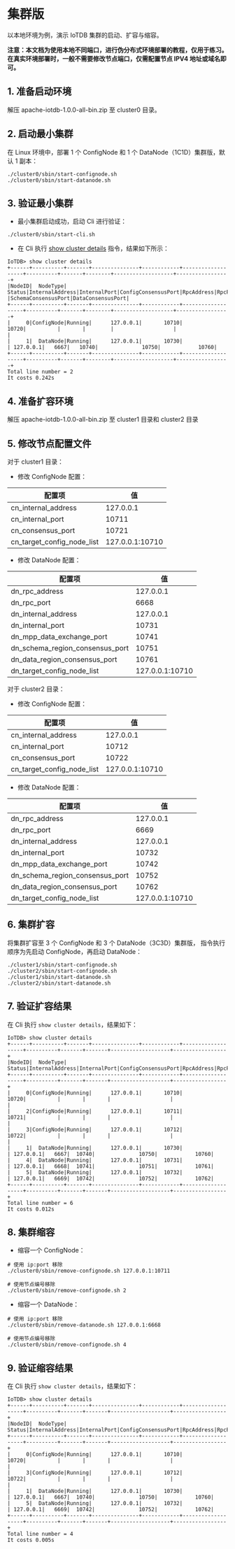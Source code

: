 <!--

    Licensed to the Apache Software Foundation (ASF) under one
    or more contributor license agreements.  See the NOTICE file
    distributed with this work for additional information
    regarding copyright ownership.  The ASF licenses this file
    to you under the Apache License, Version 2.0 (the
    "License"); you may not use this file except in compliance
    with the License.  You may obtain a copy of the License at
    
        http://www.apache.org/licenses/LICENSE-2.0
    
    Unless required by applicable law or agreed to in writing,
    software distributed under the License is distributed on an
    "AS IS" BASIS, WITHOUT WARRANTIES OR CONDITIONS OF ANY
    KIND, either express or implied.  See the License for the
    specific language governing permissions and limitations
    under the License.

-->

# 集群版

以本地环境为例，演示 IoTDB 集群的启动、扩容与缩容。

**注意：本文档为使用本地不同端口，进行伪分布式环境部署的教程，仅用于练习。在真实环境部署时，一般不需要修改节点端口，仅需配置节点 IPV4 地址或域名即可。**

## 1. 准备启动环境

解压 apache-iotdb-1.0.0-all-bin.zip 至 cluster0 目录。

## 2. 启动最小集群

在 Linux 环境中，部署 1 个 ConfigNode 和 1 个 DataNode（1C1D）集群版，默认 1 副本：
```
./cluster0/sbin/start-confignode.sh
./cluster0/sbin/start-datanode.sh
```

## 3. 验证最小集群

+ 最小集群启动成功，启动 Cli 进行验证：
```
./cluster0/sbin/start-cli.sh
```

+ 在 Cli 执行 [show cluster details](https://iotdb.apache.org/zh/UserGuide/Master/Maintenance-Tools/Maintenance-Command.html#%E6%9F%A5%E7%9C%8B%E5%85%A8%E9%83%A8%E8%8A%82%E7%82%B9%E4%BF%A1%E6%81%AF)
  指令，结果如下所示：
```
IoTDB> show cluster details
+------+----------+-------+---------------+------------+-------------------+----------+-------+--------+-------------------+-----------------+
|NodeID|  NodeType| Status|InternalAddress|InternalPort|ConfigConsensusPort|RpcAddress|RpcPort|MppPort |SchemaConsensusPort|DataConsensusPort|
+------+----------+-------+---------------+------------+-------------------+----------+-------+--------+-------------------+-----------------+
|     0|ConfigNode|Running|      127.0.0.1|       10710|              10720|          |       |        |                   |                 |
|     1|  DataNode|Running|      127.0.0.1|       10730|                   | 127.0.0.1|   6667|   10740|              10750|            10760|
+------+----------+-------+---------------+------------+-------------------+----------+-------+--------+-------------------+-----------------+
Total line number = 2
It costs 0.242s
```

## 4. 准备扩容环境

解压 apache-iotdb-1.0.0-all-bin.zip 至 cluster1 目录和 cluster2 目录

## 5. 修改节点配置文件

对于 cluster1 目录：

+ 修改 ConfigNode 配置：

| **配置项**                        | **值**           |
|--------------------------------|-----------------|
| cn\_internal\_address          | 127.0.0.1       |
| cn\_internal\_port             | 10711           |
| cn\_consensus\_port            | 10721           |
| cn\_target\_config\_node\_list | 127.0.0.1:10710 |

+ 修改 DataNode 配置：

| **配置项**                                | **值**           |
|----------------------------------------|-----------------|
| dn\_rpc\_address                       | 127.0.0.1       |
| dn\_rpc\_port                          | 6668            |
| dn\_internal\_address                  | 127.0.0.1       |
| dn\_internal\_port                     | 10731           |
| dn\_mpp\_data\_exchange\_port          | 10741           |
| dn\_schema\_region\_consensus\_port    | 10751           |
| dn\_data\_region\_consensus\_port      | 10761           |
| dn\_target\_config\_node\_list         | 127.0.0.1:10710 |

对于 cluster2 目录：

+ 修改 ConfigNode 配置：

| **配置项**                        | **值**           |
|--------------------------------|-----------------|
| cn\_internal\_address          | 127.0.0.1       |
| cn\_internal\_port             | 10712           |
| cn\_consensus\_port            | 10722           |
| cn\_target\_config\_node\_list | 127.0.0.1:10710 |

+ 修改 DataNode 配置：

| **配置项**                              | **值**           |
|--------------------------------------|-----------------|
| dn\_rpc\_address                     | 127.0.0.1       |
| dn\_rpc\_port                        | 6669            |
| dn\_internal\_address                | 127.0.0.1       |
| dn\_internal\_port                   | 10732           |
| dn\_mpp\_data\_exchange\_port        | 10742           |
| dn\_schema\_region\_consensus\_port  | 10752           |
| dn\_data\_region\_consensus\_port    | 10762           |
| dn\_target\_config\_node\_list       | 127.0.0.1:10710 |

## 6. 集群扩容

将集群扩容至 3 个 ConfigNode 和 3 个 DataNode（3C3D）集群版，
指令执行顺序为先启动 ConfigNode，再启动 DataNode：
```
./cluster1/sbin/start-confignode.sh
./cluster2/sbin/start-confignode.sh
./cluster1/sbin/start-datanode.sh
./cluster2/sbin/start-datanode.sh
```

## 7. 验证扩容结果

在 Cli 执行 `show cluster details`，结果如下：
```
IoTDB> show cluster details
+------+----------+-------+---------------+------------+-------------------+----------+-------+-------+-------------------+-----------------+
|NodeID|  NodeType| Status|InternalAddress|InternalPort|ConfigConsensusPort|RpcAddress|RpcPort|MppPort|SchemaConsensusPort|DataConsensusPort|
+------+----------+-------+---------------+------------+-------------------+----------+-------+-------+-------------------+-----------------+
|     0|ConfigNode|Running|      127.0.0.1|       10710|              10720|          |       |       |                   |                 |
|     2|ConfigNode|Running|      127.0.0.1|       10711|              10721|          |       |       |                   |                 |
|     3|ConfigNode|Running|      127.0.0.1|       10712|              10722|          |       |       |                   |                 |
|     1|  DataNode|Running|      127.0.0.1|       10730|                   | 127.0.0.1|   6667|  10740|              10750|            10760|
|     4|  DataNode|Running|      127.0.0.1|       10731|                   | 127.0.0.1|   6668|  10741|              10751|            10761|
|     5|  DataNode|Running|      127.0.0.1|       10732|                   | 127.0.0.1|   6669|  10742|              10752|            10762|
+------+----------+-------+---------------+------------+-------------------+----------+-------+-------+-------------------+-----------------+
Total line number = 6
It costs 0.012s
```

## 8. 集群缩容

+ 缩容一个 ConfigNode：
```
# 使用 ip:port 移除
./cluster0/sbin/remove-confignode.sh 127.0.0.1:10711

# 使用节点编号移除
./cluster0/sbin/remove-confignode.sh 2
```

+ 缩容一个 DataNode：
```
# 使用 ip:port 移除
./cluster0/sbin/remove-datanode.sh 127.0.0.1:6668

# 使用节点编号移除
./cluster0/sbin/remove-confignode.sh 4
```

## 9. 验证缩容结果

在 Cli 执行 `show cluster details`，结果如下：
```
IoTDB> show cluster details
+------+----------+-------+---------------+------------+-------------------+----------+-------+-------+-------------------+-----------------+
|NodeID|  NodeType| Status|InternalAddress|InternalPort|ConfigConsensusPort|RpcAddress|RpcPort|MppPort|SchemaConsensusPort|DataConsensusPort|
+------+----------+-------+---------------+------------+-------------------+----------+-------+-------+-------------------+-----------------+
|     0|ConfigNode|Running|      127.0.0.1|       10710|              10720|          |       |       |                   |                 |
|     3|ConfigNode|Running|      127.0.0.1|       10712|              10722|          |       |       |                   |                 |
|     1|  DataNode|Running|      127.0.0.1|       10730|                   | 127.0.0.1|   6667|  10740|              10750|            10760|
|     5|  DataNode|Running|      127.0.0.1|       10732|                   | 127.0.0.1|   6669|  10742|              10752|            10762|
+------+----------+-------+---------------+------------+-------------------+----------+-------+-------+-------------------+-----------------+
Total line number = 4
It costs 0.005s
```

